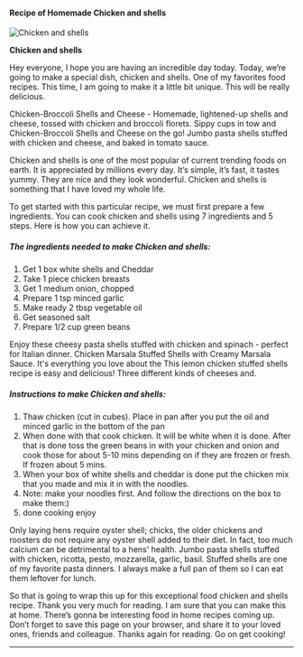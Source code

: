             

#### Recipe of Homemade Chicken and shells

![Chicken and shells](https://img-global.cpcdn.com/recipes/4895785362128896/751x532cq70/chicken-and-shells-recipe-main-photo.jpg)

**Chicken and shells**

Hey everyone, I hope you are having an incredible day today. Today, we’re going to make a special dish, chicken and shells. One of my favorites food recipes. This time, I am going to make it a little bit unique. This will be really delicious.

Chicken-Broccoli Shells and Cheese - Homemade, lightened-up shells and cheese, tossed with chicken and broccoli florets. Sippy cups in tow and Chicken-Broccoli Shells and Cheese on the go! Jumbo pasta shells stuffed with chicken and cheese, and baked in tomato sauce.

Chicken and shells is one of the most popular of current trending foods on earth. It is appreciated by millions every day. It’s simple, it’s fast, it tastes yummy. They are nice and they look wonderful. Chicken and shells is something that I have loved my whole life.

To get started with this particular recipe, we must first prepare a few ingredients. You can cook chicken and shells using 7 ingredients and 5 steps. Here is how you can achieve it.

##### The ingredients needed to make Chicken and shells:

1.  Get 1 box white shells and Cheddar
2.  Take 1 piece chicken breasts
3.  Get 1 medium onion, chopped
4.  Prepare 1 tsp minced garlic
5.  Make ready 2 tbsp vegetable oil
6.  Get seasoned salt
7.  Prepare 1/2 cup green beans

Enjoy these cheesy pasta shells stuffed with chicken and spinach - perfect for Italian dinner. Chicken Marsala Stuffed Shells with Creamy Marsala Sauce. It's everything you love about the This lemon chicken stuffed shells recipe is easy and delicious! Three different kinds of cheeses and.

##### Instructions to make Chicken and shells:

1.  Thaw chicken (cut in cubes). Place in pan after you put the oil and minced garlic in the bottom of the pan
2.  When done with that cook chicken. It will be white when it is done. After that is done toss the green beans in with your chicken and onion and cook those for about 5-10 mins depending on if they are frozen or fresh. If frozen about 5 mins.
3.  When your box of white shells and cheddar is done put the chicken mix that you made and mix it in with the noodles.
4.  Note: make your noodles first. And follow the directions on the box to make them:)
5.  done cooking enjoy

Only laying hens require oyster shell; chicks, the older chickens and roosters do not require any oyster shell added to their diet. In fact, too much calcium can be detrimental to a hens' health. Jumbo pasta shells stuffed with chicken, ricotta, pesto, mozzarella, garlic, basil. Stuffed shells are one of my favorite pasta dinners. I always make a full pan of them so I can eat them leftover for lunch.

So that is going to wrap this up for this exceptional food chicken and shells recipe. Thank you very much for reading. I am sure that you can make this at home. There’s gonna be interesting food in home recipes coming up. Don’t forget to save this page on your browser, and share it to your loved ones, friends and colleague. Thanks again for reading. Go on get cooking!

* * *